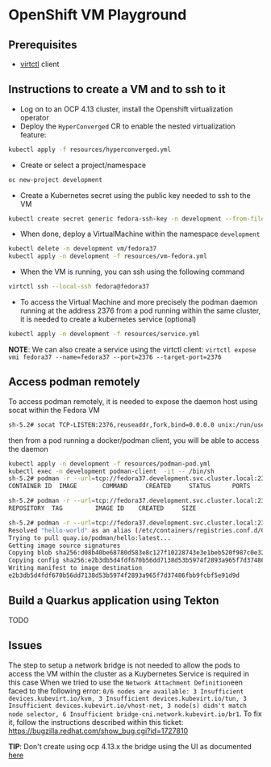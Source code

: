 # OpenShift VM Playground

## Prerequisites

- [virtctl](https://docs.openshift.com/container-platform/4.13/virt/virt-using-the-cli-tools.html#installing-virtctl_virt-using-the-cli-tools) client

## Instructions to create a VM and to ssh to it

- Log on to an OCP 4.13 cluster, install the Openshift virtualization operator 
- Deploy the `HyperConverged` CR to enable the nested virtualization feature:
```bash
kubectl apply -f resources/hyperconverged.yml
```
- Create or select a project/namespace
```bash
oc new-project development
```
- Create a Kubernetes secret using the public key needed to ssh to the VM
```bash
kubectl create secret generic fedora-ssh-key -n development --from-file=key=~/.ssh/shared_vm_rsa.pub                  
```
- When done, deploy a VirtualMachine within the namespace `development`
```bash
kubectl delete -n development vm/fedora37
kubectl apply -n development -f resources/vm-fedora.yml
```
- When the VM is running, you can ssh using the following command
```bash
virtctl ssh --local-ssh fedora@fedora37
```
- To access the Virtual Machine and more precisely the podman daemon running at the address 2376 from a pod running within the same cluster, it is needed to create a kubernetes service (optional)
```bash
kubectl apply -n development -f resources/service.yml
```
**NOTE**: We can also create a service using the virtctl client: `virtctl expose vmi fedora37 --name=fedora37 --port=2376 --target-port=2376`

## Access podman remotely

To access podman remotely, it is needed to expose the daemon host using socat within the Fedora VM
```bash
sh-5.2# socat TCP-LISTEN:2376,reuseaddr,fork,bind=0.0.0.0 unix:/run/user/1000/podman/podman.sock
```
then from a pod running a docker/podman client, you will be able to access the daemon
```bash
kubectl apply -n development -f resources/podman-pod.yml
kubectl exec -n development podman-client  -it -- /bin/sh
sh-5.2# podman -r --url=tcp://fedora37.development.svc.cluster.local:2376 ps
CONTAINER ID  IMAGE       COMMAND     CREATED     STATUS      PORTS       NAMES

sh-5.2# podman -r --url=tcp://fedora37.development.svc.cluster.local:2376 images
REPOSITORY  TAG         IMAGE ID    CREATED     SIZE

sh-5.2# podman -r --url=tcp://fedora37.development.svc.cluster.local:2376 pull hello-world
Resolved "hello-world" as an alias (/etc/containers/registries.conf.d/000-shortnames.conf)
Trying to pull quay.io/podman/hello:latest...
Getting image source signatures
Copying blob sha256:d08b40be68780d583e8c127f10228743e3e1beb520f987c0e32f4ef0c0ce8020
Copying config sha256:e2b3db5d4fdf670b56dd7138d53b5974f2893a965f7d37486fbb9fcbf5e91d9d
Writing manifest to image destination
e2b3db5d4fdf670b56dd7138d53b5974f2893a965f7d37486fbb9fcbf5e91d9d
```

## Build a Quarkus application using Tekton

TODO



## Issues

The step to setup a network bridge is not needed to allow the pods to access the VM within the cluster as a Kuybernetes Service is required in this case
When we tried to use the `Network Attachment Definition`een faced to the following error: `0/6 nodes are available: 3 Insufficient devices.kubevirt.io/kvm, 3 Insufficient devices.kubevirt.io/tun, 3 Insufficient devices.kubevirt.io/vhost-net, 3 node(s) didn't match node selector, 6 Insufficient bridge-cni.network.kubevirt.io/br1`. 
To fix it, follow the instructions described within this ticket: https://bugzilla.redhat.com/show_bug.cgi?id=1727810

**TIP**: Don't create using ocp 4.13.x the bridge using the UI as documented [here](https://github.com/rhpds/roadshow_ocpvirt_instructions/blob/summit/workshop/content/06_network_management.adoc) 